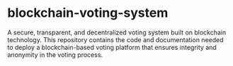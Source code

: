 # blockchain-voting-system
A secure, transparent, and decentralized voting system built on blockchain technology. This repository contains the code and documentation needed to deploy a blockchain-based voting platform that ensures integrity and anonymity in the voting process.
